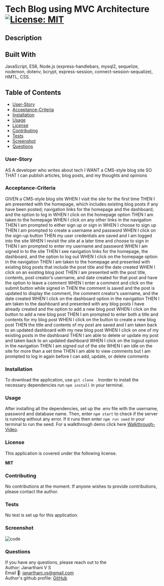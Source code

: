 # Tech Blog using MVC Architecture [![License: MIT](https://img.shields.io/badge/License-MIT-yellow.svg)](https://opensource.org/licenses/MIT)

## Description


## Built With
JavaScript, ES6, Node.js (express-handlebars, mysql2, sequelize, nodemon, dotenv, bcrypt, express-session, connect-session-sequalize), HMTL, CSS.

## Table of Contents
* [User-Story](#User-Story)
* [Acceptance-Criteria](#Acceptance-Criteria)
* [Installation](#Installation)
* [Usage](#Usage)
* [License](#License)
* [Contributing](#Contributing)
* [Tests](#Tests)
* [Screenshot](#Screenshot)
* [Questions](#Questions)

### User-Story
AS A developer who writes about tech
I WANT a CMS-style blog site
SO THAT I can publish articles, blog posts, and my thoughts and opinions

### Acceptance-Criteria
GIVEN a CMS-style blog site
WHEN I visit the site for the first time
THEN I am presented with the homepage, which includes existing blog posts if any have been posted;
 navigation links for the homepage and the dashboard; and the option to log in
WHEN I click on the homepage option
THEN I am taken to the homepage
WHEN I click on any other links in the navigation
THEN I am prompted to either sign up or sign in
WHEN I choose to sign up
THEN I am prompted to create a username and password
WHEN I click on the sign-up button
THEN my user credentials are saved and I am logged into the site
WHEN I revisit the site at a later time and choose to sign in
THEN I am prompted to enter my username and password
WHEN I am signed in to the site
THEN I see navigation links for the homepage, the dashboard, and the option to log out
WHEN I click on the homepage option in the navigation
THEN I am taken to the homepage and presented with existing blog posts that include the post title and the date created
WHEN I click on an existing blog post
THEN I am presented with the post title, contents, post creator’s username, and date created for that post and have the option to leave a comment
WHEN I enter a comment and click on the submit button while signed in
THEN the comment is saved and the post is updated to display the comment, the comment creator’s username, and the date created
WHEN I click on the dashboard option in the navigation
THEN I am taken to the dashboard and presented with any blog posts I have already created and the option to add a new blog post
WHEN I click on the button to add a new blog post
THEN I am prompted to enter both a title and contents for my blog post
WHEN I click on the button to create a new blog post
THEN the title and contents of my post are saved and I am taken back to an updated dashboard with my new blog post
WHEN I click on one of my existing posts in the dashboard
THEN I am able to delete or update my post and taken back to an updated dashboard
WHEN I click on the logout option in the navigation
THEN I am signed out of the site
WHEN I am idle on the site for more than a set time
THEN I am able to view comments but I am prompted to log in again before I can add, update, or delete comments

### Installation
To download the application, use 
```git clone ```. 
Inorder to install the necessary dependencies run 
```npm install``` 
in your terminal. 

### Usage
After installing all the dependencies, set up the .env file with the username, password and database name. Then, enter 
```npm start``` 
to check if the server is running without any error. If it runs then enter
```npm run seed``` 
in your terminal to run the seed. For a walkthrough demo click here [Walkthrough-Video](https:).

### License
This application is covered under the following license. 

**MIT**

### Contributing 
No contributions at the moment. If anyone wishes to provide contributions, please contact the author.

### Tests
No test is set up for this application.

### Screenshot
![code](./assets/)

### Questions
If you have any questions, please reach out to the<br>
Author: Janarthani V S <br>
Email 📧: janarthani.vs@gmail.com <br>
Author's github profile: [GitHub](https://github.com/vsjanarthani)
